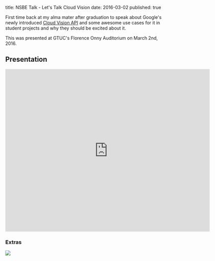 title: NSBE Talk - Let's Talk Cloud Vision
date: 2016-03-02
published: true

First time back at my alma mater after graduation to speak about Google's newly
introduced [Cloud Vision API][vision] and some awesome use cases for it in student
projects and why they should be excited about it.

This was presented at GTUC's Florence Onny Auditorium on March 2nd, 2016.


## Presentation

<iframe src="https://docs.google.com/presentation/d/1iQVwL7dj2sMTxtAA2ozGNV5Awkn0cvFdqOFH2jEe2CM/embed?start=false&loop=false&delayms=5000" frameborder="0" width="640" height="509" allowfullscreen="true" mozallowfullscreen="true" webkitallowfullscreen="true"></iframe>

### Extras

![](https://lh3.googleusercontent.com/wb0io2hNZ2CFx1pbUPsmSMQtQfBeZpXM-isPJmvtFcJ296IuS76rO4Rt2_wNGsQohbUvK_k0QbNi=w473-h668-no)


[vision]: https://cloud.google.com/vision/docs/
